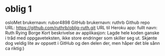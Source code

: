 # oblig 1

osloMet brukernavn: rubor4898
GitHub brukernavn: ruthrb
Github repo URL: https://github.com/ruthrb/oblig-ruth.git
URL til Heroku app: 
fullt navn: Ruth Rying Borge
Kort beskrivelse av applikasjon:
Lagde hele koden ganske i tråd med oppgaveteksten, ikke store endringer som skiller seg ut.
Skjønte dog veldig lite av oppsett i GitHub og den delen der, men håper det ble sånn ca riktig:)